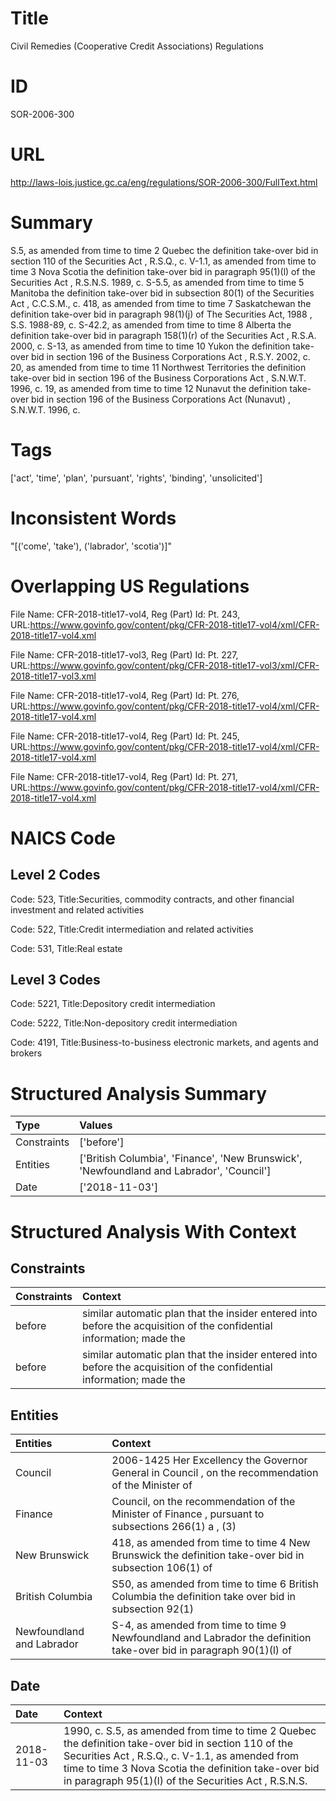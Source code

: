 # Title
Civil Remedies (Cooperative Credit Associations) Regulations


# ID
SOR-2006-300

# URL
http://laws-lois.justice.gc.ca/eng/regulations/SOR-2006-300/FullText.html


# Summary
S.5, as amended from time to time 2 Quebec the definition  take-over bid  in section 110 of the  Securities Act , R.S.Q., c.
V-1.1, as amended from time to time 3 Nova Scotia the definition  take-over bid  in paragraph 95(1)(l) of the  Securities Act , R.S.N.S. 1989, c.
S-5.5, as amended from time to time 5 Manitoba the definition  take-over bid  in subsection 80(1) of the  Securities Act , C.C.S.M., c.
418, as amended from time to time 7 Saskatchewan the definition  take-over bid  in paragraph 98(1)(j) of  The Securities Act, 1988 , S.S. 1988-89, c.
S-42.2, as amended from time to time 8 Alberta the definition  take-over bid  in paragraph 158(1)(r) of the  Securities Act , R.S.A. 2000, c.
S-13, as amended from time to time 10 Yukon the definition  take-over bid  in section 196 of the  Business Corporations Act , R.S.Y. 2002, c.
20, as amended from time to time 11 Northwest Territories the definition  take-over bid  in section 196 of the  Business Corporations Act , S.N.W.T. 1996, c.
19, as amended from time to time 12 Nunavut the definition  take-over bid  in section 196 of the  Business Corporations Act (Nunavut) , S.N.W.T. 1996, c.


# Tags
['act', 'time', 'plan', 'pursuant', 'rights', 'binding', 'unsolicited']


# Inconsistent Words
"[('come', 'take'), ('labrador', 'scotia')]"


# Overlapping US Regulations
File Name: CFR-2018-title17-vol4, Reg (Part) Id: Pt. 243, URL:https://www.govinfo.gov/content/pkg/CFR-2018-title17-vol4/xml/CFR-2018-title17-vol4.xml

File Name: CFR-2018-title17-vol3, Reg (Part) Id: Pt. 227, URL:https://www.govinfo.gov/content/pkg/CFR-2018-title17-vol3/xml/CFR-2018-title17-vol3.xml

File Name: CFR-2018-title17-vol4, Reg (Part) Id: Pt. 276, URL:https://www.govinfo.gov/content/pkg/CFR-2018-title17-vol4/xml/CFR-2018-title17-vol4.xml

File Name: CFR-2018-title17-vol4, Reg (Part) Id: Pt. 245, URL:https://www.govinfo.gov/content/pkg/CFR-2018-title17-vol4/xml/CFR-2018-title17-vol4.xml

File Name: CFR-2018-title17-vol4, Reg (Part) Id: Pt. 271, URL:https://www.govinfo.gov/content/pkg/CFR-2018-title17-vol4/xml/CFR-2018-title17-vol4.xml




# NAICS Code
## Level 2 Codes
Code: 523, Title:Securities, commodity contracts, and other financial investment and related activities

Code: 522, Title:Credit intermediation and related activities

Code: 531, Title:Real estate




## Level 3 Codes
Code: 5221, Title:Depository credit intermediation

Code: 5222, Title:Non-depository credit intermediation

Code: 4191, Title:Business-to-business electronic markets, and agents and brokers







# Structured Analysis Summary
| Type        | Values                                                                                   |
|:------------|:-----------------------------------------------------------------------------------------|
| Constraints | ['before']                                                                               |
| Entities    | ['British Columbia', 'Finance', 'New Brunswick', 'Newfoundland and Labrador', 'Council'] |
| Date        | ['2018-11-03']                                                                           |


# Structured Analysis With Context
 


## Constraints
| Constraints   | Context                                                                                                               |
|:--------------|:----------------------------------------------------------------------------------------------------------------------|
| before        | similar automatic plan that the insider entered into before the acquisition of the confidential information; made the |
| before        | similar automatic plan that the insider entered into before the acquisition of the confidential information; made the |


## Entities
| Entities                  | Context                                                                                                             |
|:--------------------------|:--------------------------------------------------------------------------------------------------------------------|
| Council                   | 2006-1425 Her Excellency the Governor General in  Council , on the recommendation of the Minister of                |
| Finance                   | Council, on the recommendation of the Minister of Finance , pursuant to subsections 266(1) a , (3)                  |
| New Brunswick             | 418, as amended from time to time 4  New Brunswick the definition take-over bid in subsection 106(1) of             |
| British Columbia          | S50, as amended from time to time 6 British Columbia the definition take over bid in subsection 92(1)               |
| Newfoundland and Labrador | S-4, as amended from time to time 9 Newfoundland and Labrador the definition take-over bid in paragraph 90(1)(l) of |


## Date
| Date       | Context                                                                                                                                                                                                                                                                        |
|:-----------|:-------------------------------------------------------------------------------------------------------------------------------------------------------------------------------------------------------------------------------------------------------------------------------|
| 2018-11-03 | 1990, c. S.5, as amended from time to time 2 Quebec the definition  take-over bid  in section 110 of the  Securities Act , R.S.Q., c. V-1.1, as amended from time to time 3 Nova Scotia the definition  take-over bid  in paragraph 95(1)(l) of the  Securities Act , R.S.N.S. |


